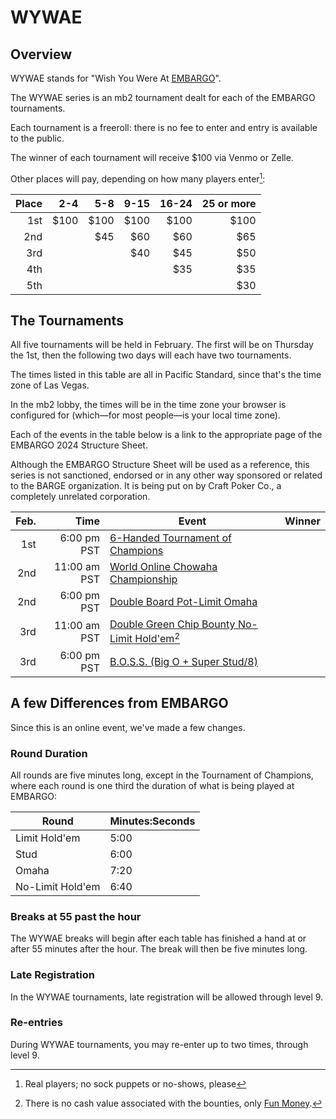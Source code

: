 # WYWAE

## Overview

WYWAE stands for "Wish You Were At
[EMBARGO](https://www.barge.org/schedule1)".  

The WYWAE series is an
mb2 tournament dealt for each of the EMBARGO tournaments.

Each tournament is a freeroll: there is no fee to enter and entry is
available to the public.

The winner of each tournament will receive $100 via Venmo or Zelle.

Other places will pay, depending on how many players enter[^1]:


|Place| 2-4| 5-8|9-15|16-24|25 or more|
|----:|---:|---:|---:|----:|---------:|
|  1st|$100|$100|$100| $100|      $100|
|  2nd|    | $45| $60|  $60|       $65|
|  3rd|    |    | $40|  $45|       $50|
|  4th|    |    |    |  $35|       $35|
|  5th|    |    |    |     |       $30|

## The Tournaments

All five tournaments will be held in February. The first will be on
Thursday the 1st, then the following two days will each have two
tournaments.

The times listed in this table are all in Pacific Standard, since
that's the time zone of Las Vegas.

In the mb2 lobby, the times will be in the time zone your
browser is configured for (which&mdash;for most people&mdash;is your
local time zone).

Each of the events in the table below is a link to the
appropriate page of the EMBARGO 2024 Structure
Sheet.

Although the EMBARGO Structure Sheet will be used as a reference, this
series is not sanctioned, endorsed or in any other way sponsored or
related to the BARGE organization.  It is being put on by Craft Poker Co.,
a completely unrelated corporation.

|Feb.|Time|Event|Winner|
|--:|--:|--|--|
|1st|6:00 pm PST|[6-Handed Tournament of Champions](https://omaholic.com/2024_EMBARGO_Structures.pdf#page=1)||
|2nd|11:00 am PST|[World Online Chowaha Championship](https://omaholic.com/2024_EMBARGO_Structures.pdf#page=2)||
|2nd|6:00 pm PST|[Double Board Pot-Limit Omaha](https://omaholic.com/2024_EMBARGO_Structures.pdf#page=3)||
|3rd|11:00 am PST|[Double Green Chip Bounty No-Limit Hold'em](https://omaholic.com/2024_EMBARGO_Structures.pdf#page=4)[^2]||
|3rd|6:00 pm PST|[B.O.S.S. (Big O + Super Stud/8)](https://omaholic.com/2024_EMBARGO_Structures.pdf#page=5)||

## A few Differences from EMBARGO

Since this is an online event, we've made a few changes.

### Round Duration

All rounds are five minutes long, except in the Tournament of Champions, where each round is one
third the duration of what is being played at EMBARGO:

|Round|Minutes:Seconds|
|-----|--------|
|Limit Hold'em|5:00|
|Stud|6:00|
|Omaha|7:20|
|No-Limit Hold'em|6:40|

### Breaks at 55 past the hour

The WYWAE breaks will begin after each table has finished a hand at or after 55 minutes
after the hour. The break will then be five minutes long.

### Late Registration

In the WYWAE tournaments, late registration will be allowed through level 9.

### Re-entries

During WYWAE tournaments, you may re-enter up to two times, through level 9.

[^1]: Real players; no sock puppets or no-shows, please

[^2]: There is no cash value associated with the bounties, only [Fun Money](../../fun_money.md).
